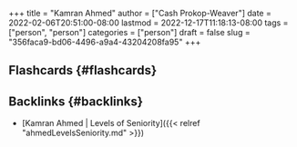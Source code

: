 +++
title = "Kamran Ahmed"
author = ["Cash Prokop-Weaver"]
date = 2022-02-06T20:51:00-08:00
lastmod = 2022-12-17T11:18:13-08:00
tags = ["person", "person"]
categories = ["person"]
draft = false
slug = "356faca9-bd06-4496-a9a4-43204208fa95"
+++

## Flashcards {#flashcards}


## Backlinks {#backlinks}

-   [Kamran Ahmed | Levels of Seniority]({{< relref "ahmedLevelsSeniority.md" >}})
